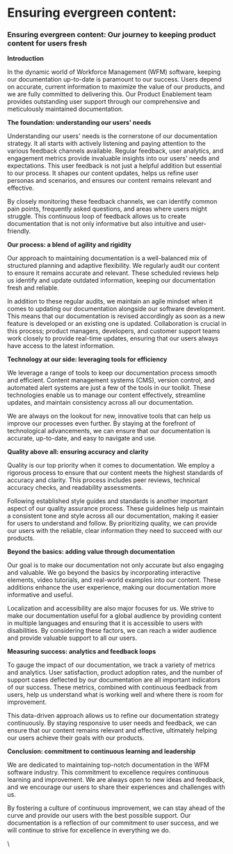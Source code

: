 # Ensuring evergreen content:

### Ensuring evergreen content: Our journey to keeping product content for users fresh

**Introduction**

In the dynamic world of Workforce Management (WFM) software, keeping our documentation up-to-date is paramount to our success. Users depend on accurate, current information to maximize the value of our products, and we are fully committed to delivering this. Our Product Enablement team provides outstanding user support through our comprehensive and meticulously maintained documentation.

**The foundation: understanding our users' needs**

Understanding our users' needs is the cornerstone of our documentation strategy. It all starts with actively listening and paying attention to the various feedback channels available. Regular feedback, user analytics, and engagement metrics provide invaluable insights into our users' needs and expectations. This user feedback is not just a helpful addition but essential to our process. It shapes our content updates, helps us refine user personas and scenarios, and ensures our content remains relevant and effective.

By closely monitoring these feedback channels, we can identify common pain points, frequently asked questions, and areas where users might struggle. This continuous loop of feedback allows us to create documentation that is not only informative but also intuitive and user-friendly.

**Our process: a blend of agility and rigidity**

Our approach to maintaining documentation is a well-balanced mix of structured planning and adaptive flexibility. We regularly audit our content to ensure it remains accurate and relevant. These scheduled reviews help us identify and update outdated information, keeping our documentation fresh and reliable.

In addition to these regular audits, we maintain an agile mindset when it comes to updating our documentation alongside our software development. This means that our documentation is revised accordingly as soon as a new feature is developed or an existing one is updated. Collaboration is crucial in this process; product managers, developers, and customer support teams work closely to provide real-time updates, ensuring that our users always have access to the latest information.

**Technology at our side: leveraging tools for efficiency**

We leverage a range of tools to keep our documentation process smooth and efficient. Content management systems (CMS), version control, and automated alert systems are just a few of the tools in our toolkit. These technologies enable us to manage our content effectively, streamline updates, and maintain consistency across all our documentation.

We are always on the lookout for new, innovative tools that can help us improve our processes even further. By staying at the forefront of technological advancements, we can ensure that our documentation is accurate, up-to-date, and easy to navigate and use.

**Quality above all: ensuring accuracy and clarity**

Quality is our top priority when it comes to documentation. We employ a rigorous process to ensure that our content meets the highest standards of accuracy and clarity. This process includes peer reviews, technical accuracy checks, and readability assessments.

Following established style guides and standards is another important aspect of our quality assurance process. These guidelines help us maintain a consistent tone and style across all our documentation, making it easier for users to understand and follow. By prioritizing quality, we can provide our users with the reliable, clear information they need to succeed with our products.

**Beyond the basics: adding value through documentation**

Our goal is to make our documentation not only accurate but also engaging and valuable. We go beyond the basics by incorporating interactive elements, video tutorials, and real-world examples into our content. These additions enhance the user experience, making our documentation more informative and useful.

Localization and accessibility are also major focuses for us. We strive to make our documentation useful for a global audience by providing content in multiple languages and ensuring that it is accessible to users with disabilities. By considering these factors, we can reach a wider audience and provide valuable support to all our users.

**Measuring success: analytics and feedback loops**

To gauge the impact of our documentation, we track a variety of metrics and analytics. User satisfaction, product adoption rates, and the number of support cases deflected by our documentation are all important indicators of our success. These metrics, combined with continuous feedback from users, help us understand what is working well and where there is room for improvement.

This data-driven approach allows us to refine our documentation strategy continuously. By staying responsive to user needs and feedback, we can ensure that our content remains relevant and effective, ultimately helping our users achieve their goals with our products.

**Conclusion: commitment to continuous learning and leadership**

We are dedicated to maintaining top-notch documentation in the WFM software industry. This commitment to excellence requires continuous learning and improvement. We are always open to new ideas and feedback, and we encourage our users to share their experiences and challenges with us.

By fostering a culture of continuous improvement, we can stay ahead of the curve and provide our users with the best possible support. Our documentation is a reflection of our commitment to user success, and we will continue to strive for excellence in everything we do.

\
